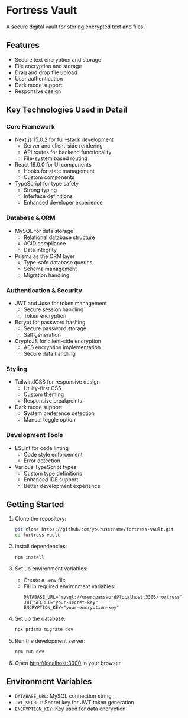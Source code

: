 # Fortress Vault

A secure digital vault for storing encrypted text and files.

## Features

- Secure text encryption and storage
- File encryption and storage
- Drag and drop file upload
- User authentication
- Dark mode support
- Responsive design

## Key Technologies Used in Detail

### Core Framework
- Next.js 15.0.2 for full-stack development
  - Server and client-side rendering
  - API routes for backend functionality
  - File-system based routing
- React 19.0.0 for UI components
  - Hooks for state management
  - Custom components
- TypeScript for type safety
  - Strong typing
  - Interface definitions
  - Enhanced developer experience

### Database & ORM
- MySQL for data storage
  - Relational database structure
  - ACID compliance
  - Data integrity
- Prisma as the ORM layer
  - Type-safe database queries
  - Schema management
  - Migration handling

### Authentication & Security
- JWT and Jose for token management
  - Secure session handling
  - Token encryption
- Bcrypt for password hashing
  - Secure password storage
  - Salt generation
- CryptoJS for client-side encryption
  - AES encryption implementation
  - Secure data handling

### Styling
- TailwindCSS for responsive design
  - Utility-first CSS
  - Custom theming
  - Responsive breakpoints
- Dark mode support
  - System preference detection
  - Manual toggle option

### Development Tools
- ESLint for code linting
  - Code style enforcement
  - Error detection
- Various TypeScript types
  - Custom type definitions
  - Enhanced IDE support
  - Better development experience

## Getting Started

1. Clone the repository:
   ```bash
   git clone https://github.com/yourusername/fortress-vault.git
   cd fortress-vault
   ```

2. Install dependencies:
   ```bash
   npm install
   ```

3. Set up environment variables:
   - Create a `.env` file
   - Fill in required environment variables:
     ```
     DATABASE_URL="mysql://user:password@localhost:3306/fortress"
     JWT_SECRET="your-secret-key"
     ENCRYPTION_KEY="your-encryption-key"
     ```

4. Set up the database:
   ```bash
   npx prisma migrate dev
   ```

5. Run the development server:
   ```bash
   npm run dev
   ```

6. Open [http://localhost:3000](http://localhost:3000) in your browser

## Environment Variables

- `DATABASE_URL`: MySQL connection string
- `JWT_SECRET`: Secret key for JWT token generation
- `ENCRYPTION_KEY`: Key used for data encryption